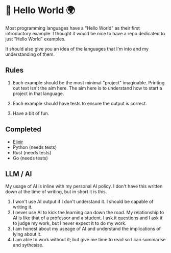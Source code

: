 # 👋 Hello World 🌍

Most programming languages have a "Hello World" as their first introductory example.  I thought it would be nice to have a repo dedicated to just "Hello World" examples.

It should also give you an idea of the languages that I'm into and my understanding of them.

## Rules

1. Each example should be the most minimal "project" imaginable. Printing out text isn't the aim here. The aim here is to understand how to start a project in that language.

2. Each example should have tests to ensure the output is correct.

3. Have a bit of fun.


## Completed

* [Elixir](https://github.com/treejamie/helloworld/pull/6)
* Python (needs tests)
* Rust (needs tests)
* Go (needs tests)

## LLM / AI

My usage of AI is inline with my personal AI policy. I don't have this written down at the time of writing, but in short it is this.

1. I won't use AI output if I don't understand it. I should be capable of writing it.
2. I never use AI to kick the learning can down the road. My relationship to AI is like that of a professor and a student. I ask it questions and I ask it to judge my work, but I never expect it to do my work.
3. I am honest about my useage of AI and understand the implications of lying about it.
4. I am able to work without it; but give me time to read so I can summarise and sythesise.